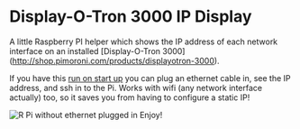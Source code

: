# Display-O-Tron 3000 IP Display

A little Raspberry PI helper which shows the IP address of each network interface on an installed [Display-O-Tron 3000] (http://shop.pimoroni.com/products/displayotron-3000).

If you have this [run on start up](https://www.raspberrypi.org/documentation/linux/usage/rc-local.md) you can plug an ethernet cable in, see the IP address, and ssh in to the Pi. Works with wifi (any network interface actually) too, so it saves you from having to configure a static IP!

![R Pi without ethernet plugged in](http://img.photobucket.com/albums/v229/applerocks/IMG_20150428_213248%201.jpg)
Enjoy!


